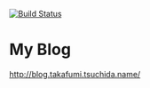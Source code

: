 [![Build Status](https://travis-ci.org/taka011239/manji0112_bot.svg?branch=master)](https://travis-ci.org/taka011239/manji0112_bot)

# My Blog

http://blog.takafumi.tsuchida.name/
